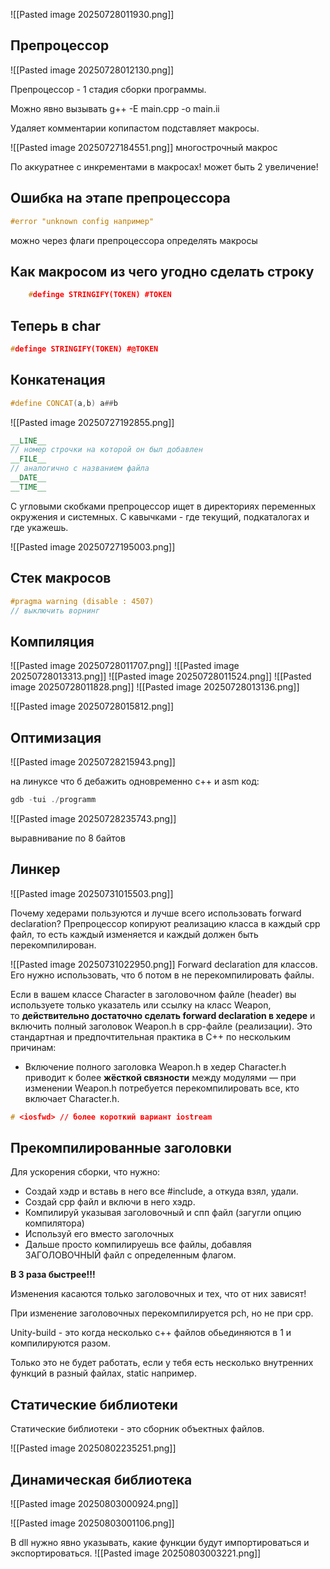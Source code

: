![[Pasted image 20250728011930.png]]

## Препроцессор

![[Pasted image 20250728012130.png]]

Препроцессор - 1 стадия сборки программы.

Можно явно вызывать g++ -E main.cpp -o main.ii

Удаляет комментарии копипастом подставляет макросы.

![[Pasted image 20250727184551.png]]
многострочный макрос

По аккуратнее с инкрементами в макросах! может быть 2 увеличение!

## Ошибка на этапе препроцессора

```cpp
#error "unknown config например"
```

можно через флаги препроцессора определять макросы

## Как макросом из чего угодно сделать строку


```cpp
	#definge STRINGIFY(TOKEN) #TOKEN
```

## Теперь в char

```cpp
#definge STRINGIFY(TOKEN) #@TOKEN
```

## Конкатенация

```cpp
#define CONCAT(a,b) a##b
```

![[Pasted image 20250727192855.png]]


```cpp
__LINE__
// номер строчки на которой он был добавлен
__FILE__ 
// аналогично с названием файла
__DATE__
__TIME__
```


С угловыми скобками препроцессор ищет в директориях переменных окружения и системных.
С кавычками - где текущий, подкаталогах и где укажешь.

![[Pasted image 20250727195003.png]]

## Стек макросов

```cpp
#pragma warning (disable : 4507)
// выключить ворнинг
```



## Компиляция

![[Pasted image 20250728011707.png]]
![[Pasted image 20250728013313.png]]
![[Pasted image 20250728011524.png]]
![[Pasted image 20250728011828.png]]
![[Pasted image 20250728013136.png]]



![[Pasted image 20250728015812.png]]




## Оптимизация

![[Pasted image 20250728215943.png]]


на линуксе что б дебажить одновременно с++ и asm код:

```cpp
gdb -tui ./programm
```

![[Pasted image 20250728235743.png]]

выравнивание по 8 байтов

## Линкер

![[Pasted image 20250731015503.png]]

Почему хедерами пользуются и лучше всего использовать forward declaration? Препроцессор копируют реализацию класса в каждый cpp файл, то есть каждый изменяется и каждый должен быть перекомпилирован.

![[Pasted image 20250731022950.png]]
Forward declaration для классов.
Его нужно использовать, что б потом в не перекомпилировать файлы.

Если в вашем классе Character в заголовочном файле (header) вы используете только указатель или ссылку на класс Weapon, то **действительно достаточно сделать forward declaration в хедере** и включить полный заголовок Weapon.h в cpp-файле (реализации). Это стандартная и предпочтительная практика в C++ по нескольким причинам:

- Включение полного заголовка Weapon.h в хедер Character.h приводит к более **жёсткой связности** между модулями — при изменении Weapon.h потребуется перекомпилировать все, кто включает Character.h.

```cpp
# <iosfwd> // более короткий вариант iostream
```

##  Прекомпилированные заголовки

Для ускорения сборки, что нужно:

- Создай хэдр и вставь в него все #include, а откуда взял, удали.
- Создай cpp файл и включи в него хэдр.
- Компилируй указывая заголовочный и спп файл (загугли опцию компилятора)
- Используй его вместо заголочных
- Дальше просто компилируешь все файлы, добавляя ЗАГОЛОВОЧНЫЙ файл с определенным флагом.

**В 3 раза быстрее!!!**

Изменения касаются только заголовочных и тех, что от них зависят!

При изменение заголовочных перекомпилируется pch, но не при cpp.

Unity-build - это когда несколько с++ файлов обьединяются в 1 и компилируются разом.

Только это не будет работать, если у тебя есть несколько внутренних функций в разный файлах, static например.

## Статические библиотеки


Статические библиотеки - это сборник объектных файлов.

![[Pasted image 20250802235251.png]]


## Динамическая библиотека

![[Pasted image 20250803000924.png]]

![[Pasted image 20250803001106.png]]

В dll нужно явно указывать, какие функции будут импортироваться и экспортироваться.
![[Pasted image 20250803003221.png]]
